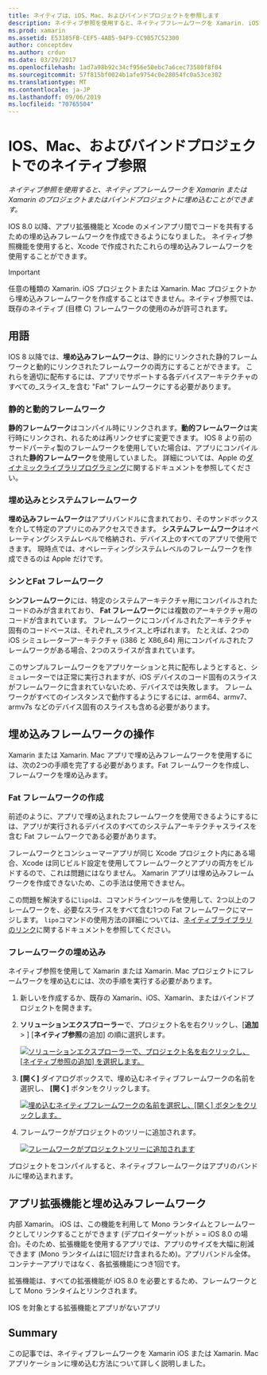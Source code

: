 ```yaml
---
title: ネイティブは、iOS、Mac、およびバインドプロジェクトを参照します
description: ネイティブ参照を使用すると、ネイティブフレームワークを Xamarin. iOS、Xamarin、またはバインドプロジェクトに埋め込むことができます。
ms.prod: xamarin
ms.assetid: E53185FB-CEF5-4AB5-94F9-CC9B57C52300
author: conceptdev
ms.author: crdun
ms.date: 03/29/2017
ms.openlocfilehash: 1ad7a98b92c34cf956e50ebc7a6cec73580f8f04
ms.sourcegitcommit: 57f815bf0024b1afe9754c0e28054fc0a53ce302
ms.translationtype: MT
ms.contentlocale: ja-JP
ms.lasthandoff: 09/06/2019
ms.locfileid: "70765504"
---
```

# <a name="native-references-in-ios-mac-and-bindings-projects"></a>IOS、Mac、およびバインドプロジェクトでのネイティブ参照

_ネイティブ参照を使用すると、ネイティブフレームワークを Xamarin または Xamarin のプロジェクトまたはバインドプロジェクトに埋め込むことができます。_

IOS 8.0 以降、アプリ拡張機能と Xcode のメインアプリ間でコードを共有するための埋め込みフレームワークを作成できるようになりました。 ネイティブ参照機能を使用すると、Xcode で作成されたこれらの埋め込みフレームワークを使用することができます。

> [!IMPORTANT]
> 任意の種類の Xamarin. iOS プロジェクトまたは Xamarin. Mac プロジェクトから埋め込みフレームワークを作成することはできません。ネイティブ参照では、既存のネイティブ (目標 C) フレームワークの使用のみが許可されます。

<a name="Terminology" />

## <a name="terminology"></a>用語

IOS 8 以降では、**埋め込みフレームワーク**は、静的にリンクされた静的フレームワークと動的にリンクされたフレームワークの両方にすることができます。 これらを適切に配布するには、アプリでサポートする各デバイスアーキテクチャのすべての_スライス_を含む "Fat" フレームワークにする必要があります。

<a name="Static-vs-Dynamic-Frameworks" />

### <a name="static-vs-dynamic-frameworks"></a>静的と動的フレームワーク

**静的フレームワーク**はコンパイル時にリンクされます。**動的フレームワーク**は実行時にリンクされ、れるためは再リンクせずに変更できます。 IOS 8 より前のサードパーティ製のフレームワークを使用していた場合は、アプリにコンパイルされた**静的フレームワーク**を使用していました。 詳細については、Apple の[ダイナミックライブラリプログラミング](https://developer.apple.com/library/mac/documentation/DeveloperTools/Conceptual/DynamicLibraries/100-Articles/OverviewOfDynamicLibraries.html#//apple_ref/doc/uid/TP40001873-SW1)に関するドキュメントを参照してください。

<a name="Embedded-vs-System-Frameworks" />

### <a name="embedded-vs-system-frameworks"></a>埋め込みとシステムフレームワーク

**埋め込みフレームワーク**はアプリバンドルに含まれており、そのサンドボックスを介して特定のアプリにのみアクセスできます。 **システムフレームワーク**はオペレーティングシステムレベルで格納され、デバイス上のすべてのアプリで使用できます。 現時点では、オペレーティングシステムレベルのフレームワークを作成できるのは Apple だけです。

<a name="Thin-vs-Fat-Frameworks" />

### <a name="thin-vs-fat-frameworks"></a>シンとFat フレームワーク

**シンフレームワーク**には、特定のシステムアーキテクチャ用にコンパイルされたコードのみが含まれており、 **Fat フレームワーク**には複数のアーキテクチャ用のコードが含まれています。 フレームワークにコンパイルされたアーキテクチャ固有のコードベースは、それぞれ_スライス_と呼ばれます。 たとえば、2つの iOS シミュレーターアーキテクチャ (i386 と X86_64) 用にコンパイルされたフレームワークがある場合、2つのスライスが含まれています。

このサンプルフレームワークをアプリケーションと共に配布しようとすると、シミュレーターでは正常に実行されますが、iOS デバイスのコード固有のスライスがフレームワークに含まれていないため、デバイスでは失敗します。 フレームワークがすべてのインスタンスで動作するようにするには、arm64、armv7、armv7s などのデバイス固有のスライスも含める必要があります。

<a name="Working-with-Embedded-Frameworks" />

## <a name="working-with-embedded-frameworks"></a>埋め込みフレームワークの操作

Xamarin または Xamarin. Mac アプリで埋め込みフレームワークを使用するには、次の2つの手順を完了する必要があります。Fat フレームワークを作成し、フレームワークを埋め込みます。

<a name="Overview" />

### <a name="creating-a-fat-framework"></a>Fat フレームワークの作成

前述のように、アプリで埋め込まれたフレームワークを使用できるようにするには、アプリが実行されるデバイスのすべてのシステムアーキテクチャスライスを含む Fat フレームワークである必要があります。

フレームワークとコンシューマーアプリが同じ Xcode プロジェクト内にある場合、Xcode は同じビルド設定を使用してフレームワークとアプリの両方をビルドするので、これは問題にはなりません。 Xamarin アプリは埋め込みフレームワークを作成できないため、この手法は使用できません。

この問題を解決するに`lipo`は、コマンドラインツールを使用して、2つ以上のフレームワークを、必要なスライスをすべて含む1つの Fat フレームワークにマージします。 `lipo`コマンドの使用方法の詳細については、[ネイティブライブラリのリンク](~/ios/platform/native-interop.md)に関するドキュメントを参照してください。

<a name="Embedding-a-Framework" />

### <a name="embedding-a-framework"></a>フレームワークの埋め込み

ネイティブ参照を使用して Xamarin または Xamarin. Mac プロジェクトにフレームワークを埋め込むには、次の手順を実行する必要があります。

1. 新しいを作成するか、既存の Xamarin、iOS、Xamarin、またはバインドプロジェクトを開きます。
2. **ソリューションエクスプローラー**で、プロジェクト名を右クリックし、[**追加** > ] [**ネイティブ参照**の追加] の順に選択します。 

    [![](native-references-images/ref01.png "ソリューションエクスプローラーで、プロジェクト名を右クリックし、[ネイティブ参照の追加] を選択します。")](native-references-images/ref01.png#lightbox)
3. **[開く]** ダイアログボックスで、埋め込むネイティブフレームワークの名前を選択し、 **[開く]** ボタンをクリックします。 

    [![](native-references-images/ref02.png "埋め込むネイティブフレームワークの名前を選択し、[開く] ボタンをクリックします。")](native-references-images/ref02.png#lightbox)
4. フレームワークがプロジェクトのツリーに追加されます。 

    [![](native-references-images/ref03.png "フレームワークがプロジェクトツリーに追加されます")](native-references-images/ref03.png#lightbox)

プロジェクトをコンパイルすると、ネイティブフレームワークはアプリのバンドルに埋め込まれます。

<a name="App-Extensions-and-Embedded-Frameworks" />

## <a name="app-extensions-and-embedded-frameworks"></a>アプリ拡張機能と埋め込みフレームワーク

内部 Xamarin。 iOS は、この機能を利用して Mono ランタイムとフレームワークとしてリンクすることができます (デプロイターゲットが > = iOS 8.0 の場合)。そのため、拡張機能を使用するアプリでは、アプリのサイズを大幅に削減できます (Mono ランタイムはに1回だけ含まれるため)。アプリバンドル全体。コンテナーアプリではなく、各拡張機能につき1回です。

拡張機能は、すべての拡張機能が iOS 8.0 を必要とするため、フレームワークとして Mono ランタイムとリンクされます。

IOS を対象とする拡張機能とアプリがないアプリ 

<a name="Summary" />

## <a name="summary"></a>Summary

この記事では、ネイティブフレームワークを Xamarin iOS または Xamarin. Mac アプリケーションに埋め込む方法について詳しく説明しました。
